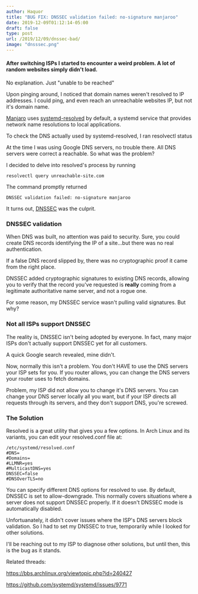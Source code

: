 ```yaml
---
author: Haquor
title: "BUG FIX: DNSSEC validation failed: no-signature manjaroo"
date: 2019-12-09T01:12:14-05:00
draft: false
type: post
url: /2019/12/09/dnssec-bad/
image: "dnsssec.png"
---
```


#### After switching ISPs I started to encounter a weird problem. A lot of random websites simply didn't load.

No explanation. Just "unable to be reached"

Upon pinging around, I noticed that domain names weren't resolved to IP addresses. I could ping, and even reach an unreachable websites IP, but not it's domain name.

[Manjaro](https://en.wikipedia.org/wiki/Manjaro) uses [systemd-resolved](https://wiki.archlinux.org/index.php/Systemd-resolved) by default, a systemd service that provides network name resolutions to local applications.

To check the DNS actually used by systemd-resolved, I ran
resolvectl status

At the time I was using Google DNS servers, no trouble there. All DNS servers were correct a reachable. So what was the problem?

I decided to delve into resolved's process by running

    resolvectl query unreachable-site.com
The command promptly returned

    DNSSEC validation failed: no-signature manjaroo

It turns out, [DNSSEC](https://blog.cloudflare.com/dnssec-an-introduction/) was the culprit.

<!--more-->

### DNSSEC validation

When DNS was built, no attention was paid to security. Sure, you could create DNS records identifying the IP of a site...but there was no real authentication.

If a false DNS record slipped by, there was no cryptographic proof it came from the right place.

DNSSEC added cryptographic signatures to existing DNS records, allowing  you to verify that the record you've requested is **really** coming from a legitimate authoritative name server, and not a rogue one. 

For some reason, my DNSSEC service wasn't pulling valid signatures.
But why?

### Not all ISPs support DNSSEC

The reality is, DNSSEC isn't being adopted by everyone.
In fact, many major ISPs don't actually support DNSSEC yet for all customers.

A quick Google search revealed, mine didn't.

Now, normally this isn't a problem. You don't HAVE to use the DNS servers your ISP sets for you. If you router allows, you can change the DNS servers your router uses to fetch domains.

Problem, my ISP did not allow you to change it's DNS servers.
You can change your DNS server locally all you want, but if your ISP directs all requests through its servers, and they don't support DNS, you're screwed.

### The Solution

Resolved is a great utility that gives you a few options. In Arch Linux and its variants, you can edit your resolved.conf file at:

    /etc/systemd/resolved.conf
    #DNS=
    #Domains=
    #LLMNR=yes
    #MulticastDNS=yes
    DNSSEC=false
    #DNSOverTLS=no

You can specify different DNS options for resolved to use.
By default, DNSSEC is set to allow-downgrade. This normally covers situations where a server does not support DNSSEC properly. If it doesn't DNSSEC mode is automatically disabled.

Unfortuanately, it didn't cover issues where the ISP's DNS servers block validation. So I had to set my DNSSEC to true, temporarily while I looked for other solutions.

I'll be reaching out to my ISP to diagnose other solutions, but until then, this is the bug as it stands.

Related threads:

https://bbs.archlinux.org/viewtopic.php?id=240427

https://github.com/systemd/systemd/issues/9771